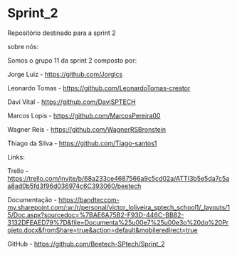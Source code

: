 # Sprint_2
Repositório destinado para a sprint 2

sobre nós:

Somos o grupo 11 da sprint 2 composto por:

Jorge Luiz - https://github.com/Jorglcs

Leonardo Tomas - https://github.com/LeonardoTomas-creator

Davi Vital - https://github.com/DaviSPTECH

Marcos Lopis - https://github.com/MarcosPereira00

Wagner Reis - https://github.com/WagnerRSBronstein

Thiago da Silva - https://github.com/Tiago-santos1


Links:

Trello - https://trello.com/invite/b/68a233ce4687566a9c5cd02a/ATTI3b5e5da7c5aa8ad0b5fd3f96d036974c6C393060/beetech

Documentação - https://bandteccom-my.sharepoint.com/:w:/r/personal/victor_loliveira_sptech_school1/_layouts/15/Doc.aspx?sourcedoc=%7BAE6A75B2-F93D-446C-BB82-3132DFEAED79%7D&file=Documenta%25u00e7%25u00e3o%20do%20Projeto.docx&fromShare=true&action=default&mobileredirect=true

GitHub - https://github.com/Beetech-SPtech/Sprint_2

